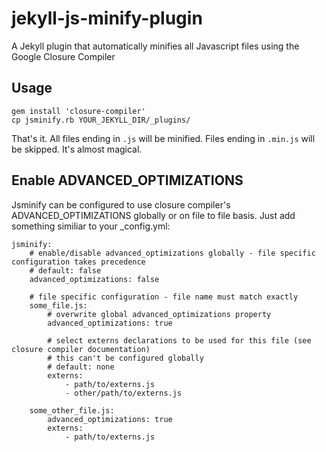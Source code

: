 # jekyll-js-minify-plugin

A Jekyll plugin that automatically minifies all Javascript files using the Google Closure Compiler

## Usage

    gem install 'closure-compiler'
    cp jsminify.rb YOUR_JEKYLL_DIR/_plugins/

That's it. All files ending in `.js` will be minified. Files ending in `.min.js` will be skipped. It's almost magical.

## Enable ADVANCED_OPTIMIZATIONS

Jsminify can be configured to use closure compiler's ADVANCED_OPTIMIZATIONS globally or on file to file basis. Just add something similiar to your _config.yml:

    jsminify:
        # enable/disable advanced_optimizations globally - file specific configuration takes precedence
        # default: false
        advanced_optimizations: false
        
        # file specific configuration - file name must match exactly
        some_file.js:
            # overwrite global advanced_optimizations property
            advanced_optimizations: true
            
            # select externs declarations to be used for this file (see closure compiler documentation)
            # this can't be configured globally
            # default: none
            externs:
                - path/to/externs.js
                - other/path/to/externs.js
        
        some_other_file.js:
            advanced_optimizations: true
            externs:
                - path/to/externs.js
